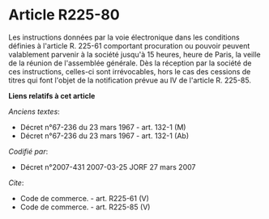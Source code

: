 # Article R225-80

Les instructions données par la voie électronique dans les conditions définies à l'article R. 225-61 comportant procuration
ou pouvoir peuvent valablement parvenir à la société jusqu'à 15 heures, heure de Paris, la veille de la réunion de
l'assemblée générale. Dès la réception par la société de ces instructions, celles-ci sont irrévocables, hors le cas des
cessions de titres qui font l'objet de la notification prévue au IV de l'article R. 225-85.

**Liens relatifs à cet article**

_Anciens textes_:

  - Décret n°67-236 du 23 mars 1967 - art. 132-1 (M)
  - Décret n°67-236 du 23 mars 1967 - art. 132-1 (Ab)

_Codifié par_:

  - Décret n°2007-431 2007-03-25 JORF 27 mars 2007

_Cite_:

  - Code de commerce. - art. R225-61 (V)
  - Code de commerce. - art. R225-85 (V)
